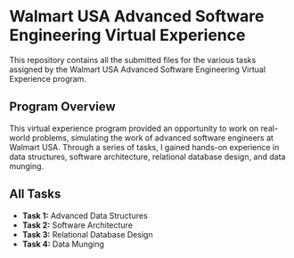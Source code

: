 # Walmart USA Advanced Software Engineering Virtual Experience

This repository contains all the submitted files for the various tasks assigned by the Walmart USA Advanced Software Engineering Virtual Experience program.

## Program Overview

This virtual experience program provided an opportunity to work on real-world problems, simulating the work of advanced software engineers at Walmart USA. Through a series of tasks, I gained hands-on experience in data structures, software architecture, relational database design, and data munging.

## All Tasks

- **Task 1:** Advanced Data Structures
- **Task 2:** Software Architecture
- **Task 3:** Relational Database Design
- **Task 4:** Data Munging


